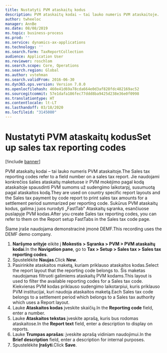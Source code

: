 ```yaml
---
title: Nustatyti PVM ataskaitų kodus
description: PVM ataskaitų kodai – tai lauko numeris PVM ataskaitoje.
author: twheeloc
manager: AnnBe
ms.date: 08/08/2019
ms.topic: business-process
ms.prod: ''
ms.service: dynamics-ax-applications
ms.technology: ''
ms.search.form: TaxReportCollection
audience: Application User
ms.reviewer: roschlom
ms.search.scope: Core, Operations
ms.search.region: Global
ms.author: vstehman
ms.search.validFrom: 2016-06-30
ms.dyn365.ops.version: Version 7.0.0
ms.openlocfilehash: 460e41d69a78cda664e0d3af828fdc482169ac52
ms.sourcegitcommit: 57e1dafa186fec77ddd8ba9425d238e36e0f0998
ms.translationtype: HT
ms.contentlocale: lt-LT
ms.lasthandoff: 03/18/2020
ms.locfileid: "3145080"
---
```

# <a name="set-up-sales-tax-reporting-codes"></a><span data-ttu-id="4c0c9-103">Nustatyti PVM ataskaitų kodus</span><span class="sxs-lookup"><span data-stu-id="4c0c9-103">Set up sales tax reporting codes</span></span>

[!include [banner](../../includes/banner.md)]

<span data-ttu-id="4c0c9-104">PVM ataskaitų kodai – tai lauko numeris PVM ataskaitoje.</span><span class="sxs-lookup"><span data-stu-id="4c0c9-104">The Sales tax reporting codes refer to a field number on a sales tax report.</span></span> <span data-ttu-id="4c0c9-105">Jie naudojami konkrečios šalies ataskaitų maketuose ir PVM mokėjimo pagal kodą ataskaitoje spausdinti PVM sumoms už sudengimo laikotarpį, susumuotą pagal ataskaitos kodą.</span><span class="sxs-lookup"><span data-stu-id="4c0c9-105">They are used on country specific report layouts and the Sales tax payment by code report to print sales tax amounts for a settlement period summarized per reporting code.</span></span> <span data-ttu-id="4c0c9-106">Sukūrus PVM ataskaitų kodus, galima į juos nurodyti „FastTab‟ Ataskaitų sąranka, esančiuose puslapyje PVM kodas.</span><span class="sxs-lookup"><span data-stu-id="4c0c9-106">After you create Sales tax reporting codes, you can refer to them on the Report setup FastTabs in the Sales tax code page.</span></span> 

<span data-ttu-id="4c0c9-107">Šiame įraše naudojama demonstracinė įmonė DEMF.</span><span class="sxs-lookup"><span data-stu-id="4c0c9-107">This recording uses the DEMF demo company.</span></span>

1. <span data-ttu-id="4c0c9-108">**Naršymo srityje** eikite į **Mokestis > Sąranka > PVM > PVM ataskaitų kodai**.</span><span class="sxs-lookup"><span data-stu-id="4c0c9-108">In the **Navigation pane**, go to **Tax > Setup > Sales tax > Sales tax reporting codes**.</span></span>
2. <span data-ttu-id="4c0c9-109">Spustelėkite **Naujas**.</span><span class="sxs-lookup"><span data-stu-id="4c0c9-109">Click **New**.</span></span>
3. <span data-ttu-id="4c0c9-110">Pasirinkite ataskaitos maketą, kuriam priklauso ataskaitos kodas.</span><span class="sxs-lookup"><span data-stu-id="4c0c9-110">Select the report layout that the reporting code belongs to.</span></span> <span data-ttu-id="4c0c9-111">Šis maketas naudojamas filtruoti galimiems ataskaitų PVM kodams.</span><span class="sxs-lookup"><span data-stu-id="4c0c9-111">This layout is used to filter the available reporting codes for a Sales tax code.</span></span> <span data-ttu-id="4c0c9-112">Kiekvienas PVM kodas priklauso sudengimo laikotarpiui, kuris priklauso PVM institucijai, kuri naudoja ataskaitos maketą.</span><span class="sxs-lookup"><span data-stu-id="4c0c9-112">Each Sales tax code belongs to a settlement period which belongs to a Sales tax authority which uses a Report layout.</span></span>  
4. <span data-ttu-id="4c0c9-113">Lauke **Ataskaitos kodas** įveskite skaičių.</span><span class="sxs-lookup"><span data-stu-id="4c0c9-113">In the **Reporting code** field, enter a number.</span></span>
5. <span data-ttu-id="4c0c9-114">Lauke **Ataskaitos tekstas** įveskite aprašą, kuris bus rodomas ataskaitose.</span><span class="sxs-lookup"><span data-stu-id="4c0c9-114">In the **Report text** field, enter a description to display on reports.</span></span>
6. <span data-ttu-id="4c0c9-115">Lauke **Trumpas aprašas**: įveskite aprašą vidiniam naudojimui.</span><span class="sxs-lookup"><span data-stu-id="4c0c9-115">In the **Brief description** field, enter a description for internal purposes.</span></span>
7. <span data-ttu-id="4c0c9-116">Spustelėkite **Įrašyti**.</span><span class="sxs-lookup"><span data-stu-id="4c0c9-116">Click **Save**.</span></span>

